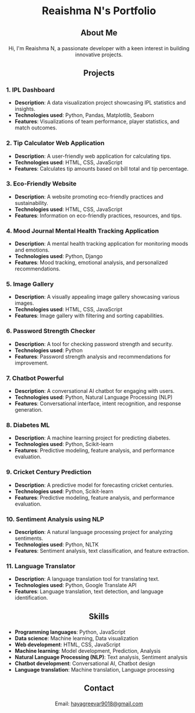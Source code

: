 # <p align="center">Reaishma N's Portfolio</p>

## <p align="center">About Me</p>
<p align="center">Hi, I'm Reaishma N, a passionate developer with a keen interest in building innovative projects.</p>

## <p align="center">Projects</p>
### 1. IPL Dashboard
* **Description**: A data visualization project showcasing IPL statistics and insights.
* **Technologies used**: Python, Pandas, Matplotlib, Seaborn
* **Features**: Visualizations of team performance, player statistics, and match outcomes.

### 2. Tip Calculator Web Application
* **Description**: A user-friendly web application for calculating tips.
* **Technologies used**: HTML, CSS, JavaScript
* **Features**: Calculates tip amounts based on bill total and tip percentage.

### 3. Eco-Friendly Website
* **Description**: A website promoting eco-friendly practices and sustainability.
* **Technologies used**: HTML, CSS, JavaScript
* **Features**: Information on eco-friendly practices, resources, and tips.

### 4. Mood Journal Mental Health Tracking Application
* **Description**: A mental health tracking application for monitoring moods and emotions.
* **Technologies used**: Python, Django
* **Features**: Mood tracking, emotional analysis, and personalized recommendations.

### 5. Image Gallery
* **Description**: A visually appealing image gallery showcasing various images.
* **Technologies used**: HTML, CSS, JavaScript
* **Features**: Image gallery with filtering and sorting capabilities.

### 6. Password Strength Checker
* **Description**: A tool for checking password strength and security.
* **Technologies used**: Python
* **Features**: Password strength analysis and recommendations for improvement.

### 7. Chatbot Powerful
* **Description**: A conversational AI chatbot for engaging with users.
* **Technologies used**: Python, Natural Language Processing (NLP)
* **Features**: Conversational interface, intent recognition, and response generation.

### 8. Diabetes ML
* **Description**: A machine learning project for predicting diabetes.
* **Technologies used**: Python, Scikit-learn
* **Features**: Predictive modeling, feature analysis, and performance evaluation.

### 9. Cricket Century Prediction
* **Description**: A predictive model for forecasting cricket centuries.
* **Technologies used**: Python, Scikit-learn
* **Features**: Predictive modeling, feature analysis, and performance evaluation.

### 10. Sentiment Analysis using NLP
* **Description**: A natural language processing project for analyzing sentiments.
* **Technologies used**: Python, NLTK
* **Features**: Sentiment analysis, text classification, and feature extraction.

### 11. Language Translator
* **Description**: A language translation tool for translating text.
* **Technologies used**: Python, Google Translate API
* **Features**: Language translation, text detection, and language identification.

## <p align="center">Skills</p>
* **Programming languages**: Python, JavaScript
* **Data science**: Machine learning, Data visualization
* **Web development**: HTML, CSS, JavaScript
* **Machine learning**: Model development, Prediction, Analysis
* **Natural Language Processing (NLP)**: Text analysis, Sentiment analysis
* **Chatbot development**: Conversational AI, Chatbot design
* **Language translation**: Machine translation, Language processing

## <p align="center">Contact</p>
<p align="center">Email: <a href="mailto:hayagreevar9018@gmail.com">hayagreevar9018@gmail.com</a></p>



